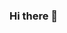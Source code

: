 ### Hi there 👋

<!--
**bsf2608/bsf2608** is a ✨ _special_ ✨ repository because its `README.md` (this file) appears on your GitHub profile.

Here are some ideas to get you started:

- 🔭 I’m currently working on Spacial Data 
- 🌱 I’m currently learning Python, and Web Development in Geospatial Field
- 👯 I’m looking to collaborate on Image Processing of Remote Sensing data 
- 🤔 I’m looking for help with GIS Community 
- 💬 Ask me about GIS and RS Concepts 
- 📫 How to reach me: bsf26081@gmail.com

-->
